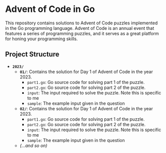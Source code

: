 # Advent of Code in Go

This repository contains solutions to Advent of Code puzzles implemented in the Go programming language. Advent of Code is an annual event that features a series of programming puzzles, and it serves as a great platform for honing your programming skills.

## Project Structure

- **`2023/`**
  - **`01/`**: Contains the solution for Day 1 of Advent of Code in the year 2023.
    - `part1.go`: Go source code for solving part 1 of the puzzle.
    - `part2.go`: Go source code for solving part 2 of the puzzle.
    - `input`: The input required to solve the puzzle. Note this is specific to me
    - `sample`: The example input given in the question
  - **`02/`**: Contains the solution for Day 1 of Advent of Code in the year 2023.
    - `part1.go`: Go source code for solving part 1 of the puzzle.
    - `part2.go`: Go source code for solving part 2 of the puzzle.
    - `input`: The input required to solve the puzzle. Note this is specific to me
    - `sample`: The example input given in the question
  - *(...and so on)*
